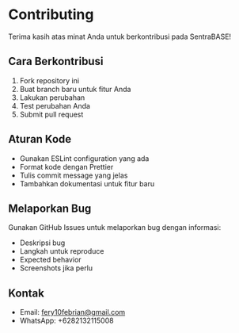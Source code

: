 # Contributing

Terima kasih atas minat Anda untuk berkontribusi pada SentraBASE!

## Cara Berkontribusi

1. Fork repository ini
2. Buat branch baru untuk fitur Anda
3. Lakukan perubahan
4. Test perubahan Anda
5. Submit pull request

## Aturan Kode

- Gunakan ESLint configuration yang ada
- Format kode dengan Prettier
- Tulis commit message yang jelas
- Tambahkan dokumentasi untuk fitur baru

## Melaporkan Bug

Gunakan GitHub Issues untuk melaporkan bug dengan informasi:
- Deskripsi bug
- Langkah untuk reproduce
- Expected behavior
- Screenshots jika perlu

## Kontak

- Email: fery10febrian@gmail.com
- WhatsApp: +6282132115008
